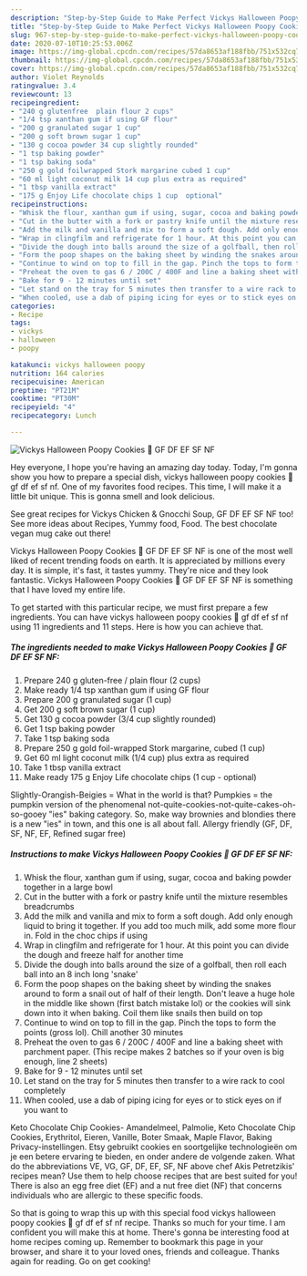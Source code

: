 ```yaml
---
description: "Step-by-Step Guide to Make Perfect Vickys Halloween Poopy Cookies 💩 GF DF EF SF NF"
title: "Step-by-Step Guide to Make Perfect Vickys Halloween Poopy Cookies 💩 GF DF EF SF NF"
slug: 967-step-by-step-guide-to-make-perfect-vickys-halloween-poopy-cookies-gf-df-ef-sf-nf
date: 2020-07-10T10:25:53.006Z
image: https://img-global.cpcdn.com/recipes/57da8653af188fbb/751x532cq70/vickys-halloween-poopy-cookies-💩-gf-df-ef-sf-nf-recipe-main-photo.jpg
thumbnail: https://img-global.cpcdn.com/recipes/57da8653af188fbb/751x532cq70/vickys-halloween-poopy-cookies-💩-gf-df-ef-sf-nf-recipe-main-photo.jpg
cover: https://img-global.cpcdn.com/recipes/57da8653af188fbb/751x532cq70/vickys-halloween-poopy-cookies-💩-gf-df-ef-sf-nf-recipe-main-photo.jpg
author: Violet Reynolds
ratingvalue: 3.4
reviewcount: 13
recipeingredient:
- "240 g glutenfree  plain flour 2 cups"
- "1/4 tsp xanthan gum if using GF flour"
- "200 g granulated sugar 1 cup"
- "200 g soft brown sugar 1 cup"
- "130 g cocoa powder 34 cup slightly rounded"
- "1 tsp baking powder"
- "1 tsp baking soda"
- "250 g gold foilwrapped Stork margarine cubed 1 cup"
- "60 ml light coconut milk 14 cup plus extra as required"
- "1 tbsp vanilla extract"
- "175 g Enjoy Life chocolate chips 1 cup  optional"
recipeinstructions:
- "Whisk the flour, xanthan gum if using, sugar, cocoa and baking powder together in a large bowl"
- "Cut in the butter with a fork or pastry knife until the mixture resembles breadcrumbs"
- "Add the milk and vanilla and mix to form a soft dough. Add only enough liquid to bring it together. If you add too much milk, add some more flour in. Fold in the choc chips if using"
- "Wrap in clingfilm and refrigerate for 1 hour. At this point you can divide the dough and freeze half for another time"
- "Divide the dough into balls around the size of a golfball, then roll each ball into an 8 inch long &#39;snake&#39;"
- "Form the poop shapes on the baking sheet by winding the snakes around to form a snail out of half of their length. Don&#39;t leave a huge hole in the middle like shown (first batch mistake lol) or the cookies will sink down into it when baking. Coil them like snails then build on top"
- "Continue to wind on top to fill in the gap. Pinch the tops to form the points (gross lol). Chill another 30 minutes"
- "Preheat the oven to gas 6 / 200C / 400F and line a baking sheet with parchment paper. (This recipe makes 2 batches so if your oven is big enough, line 2 sheets)"
- "Bake for 9 - 12 minutes until set"
- "Let stand on the tray for 5 minutes then transfer to a wire rack to cool completely"
- "When cooled, use a dab of piping icing for eyes or to stick eyes on if you want to"
categories:
- Recipe
tags:
- vickys
- halloween
- poopy

katakunci: vickys halloween poopy 
nutrition: 164 calories
recipecuisine: American
preptime: "PT21M"
cooktime: "PT30M"
recipeyield: "4"
recipecategory: Lunch

---
```



![Vickys Halloween Poopy Cookies 💩 GF DF EF SF NF](https://img-global.cpcdn.com/recipes/57da8653af188fbb/751x532cq70/vickys-halloween-poopy-cookies-💩-gf-df-ef-sf-nf-recipe-main-photo.jpg)

Hey everyone, I hope you're having an amazing day today. Today, I'm gonna show you how to prepare a special dish, vickys halloween poopy cookies 💩 gf df ef sf nf. One of my favorites food recipes. This time, I will make it a little bit unique. This is gonna smell and look delicious.

See great recipes for Vickys Chicken &amp; Gnocchi Soup, GF DF EF SF NF too! See more ideas about Recipes, Yummy food, Food. The best chocolate vegan mug cake out there!

Vickys Halloween Poopy Cookies 💩 GF DF EF SF NF is one of the most well liked of recent trending foods on earth. It is appreciated by millions every day. It is simple, it's fast, it tastes yummy. They're nice and they look fantastic. Vickys Halloween Poopy Cookies 💩 GF DF EF SF NF is something that I have loved my entire life.


To get started with this particular recipe, we must first prepare a few ingredients. You can have vickys halloween poopy cookies 💩 gf df ef sf nf using 11 ingredients and 11 steps. Here is how you can achieve that.

<!--inarticleads1-->

##### The ingredients needed to make Vickys Halloween Poopy Cookies 💩 GF DF EF SF NF:

1. Prepare 240 g gluten-free / plain flour (2 cups)
1. Make ready 1/4 tsp xanthan gum if using GF flour
1. Prepare 200 g granulated sugar (1 cup)
1. Get 200 g soft brown sugar (1 cup)
1. Get 130 g cocoa powder (3/4 cup slightly rounded)
1. Get 1 tsp baking powder
1. Take 1 tsp baking soda
1. Prepare 250 g gold foil-wrapped Stork margarine, cubed (1 cup)
1. Get 60 ml light coconut milk (1/4 cup) plus extra as required
1. Take 1 tbsp vanilla extract
1. Make ready 175 g Enjoy Life chocolate chips (1 cup - optional)


Slightly-Orangish-Beigies = What in the world is that? Pumpkies = the pumpkin version of the phenomenal not-quite-cookies-not-quite-cakes-oh-so-gooey &#34;ies&#34; baking category. So, make way brownies and blondies there is a new &#34;ies&#34; in town, and this one is all about fall. Allergy friendly (GF, DF, SF, NF, EF, Refined sugar free) 

<!--inarticleads2-->

##### Instructions to make Vickys Halloween Poopy Cookies 💩 GF DF EF SF NF:

1. Whisk the flour, xanthan gum if using, sugar, cocoa and baking powder together in a large bowl
1. Cut in the butter with a fork or pastry knife until the mixture resembles breadcrumbs
1. Add the milk and vanilla and mix to form a soft dough. Add only enough liquid to bring it together. If you add too much milk, add some more flour in. Fold in the choc chips if using
1. Wrap in clingfilm and refrigerate for 1 hour. At this point you can divide the dough and freeze half for another time
1. Divide the dough into balls around the size of a golfball, then roll each ball into an 8 inch long &#39;snake&#39;
1. Form the poop shapes on the baking sheet by winding the snakes around to form a snail out of half of their length. Don&#39;t leave a huge hole in the middle like shown (first batch mistake lol) or the cookies will sink down into it when baking. Coil them like snails then build on top
1. Continue to wind on top to fill in the gap. Pinch the tops to form the points (gross lol). Chill another 30 minutes
1. Preheat the oven to gas 6 / 200C / 400F and line a baking sheet with parchment paper. (This recipe makes 2 batches so if your oven is big enough, line 2 sheets)
1. Bake for 9 - 12 minutes until set
1. Let stand on the tray for 5 minutes then transfer to a wire rack to cool completely
1. When cooled, use a dab of piping icing for eyes or to stick eyes on if you want to


Keto Chocolate Chip Cookies- Amandelmeel, Palmolie, Keto Chocolate Chip Cookies, Erythritol, Eieren, Vanille, Boter Smaak, Maple Flavor, Baking Privacy-instellingen. Etsy gebruikt cookies en soortgelijke technologieën om je een betere ervaring te bieden, en onder andere de volgende zaken. What do the abbreviations VE, VG, GF, DF, EF, SF, NF above chef Akis Petretzikis&#39; recipes mean? Use them to help choose recipes that are best suited for you! There is also an egg free diet (EF) and a nut free diet (NF) that concerns individuals who are allergic to these specific foods. 

So that is going to wrap this up with this special food vickys halloween poopy cookies 💩 gf df ef sf nf recipe. Thanks so much for your time. I am confident you will make this at home. There's gonna be interesting food at home recipes coming up. Remember to bookmark this page in your browser, and share it to your loved ones, friends and colleague. Thanks again for reading. Go on get cooking!
